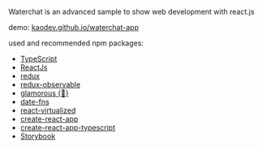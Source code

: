 Waterchat is an advanced sample to show web development with react.js

demo: [kaodev.github.io/waterchat-app](https://kaodev.github.io/waterchat-app/)

used and recommended npm packages:
* [TypeScript](https://github.com/Microsoft/TypeScript)
* [ReactJs](https://github.com/facebook/react)
* [redux](https://github.com/reactjs/redux)
* [redux-observable](https://github.com/redux-observable/redux-observable)
* [glamorous {💄}](https://github.com/paypal/glamorous)
* [date-fns](https://github.com/date-fns/date-fns)
* [react-virtualized](https://github.com/bvaughn/react-virtualized)
* [create-react-app](https://github.com/facebookincubator/create-react-app)
* [create-react-app-typescript](https://github.com/wmonk/create-react-app-typescript)
* [Storybook](https://storybook.js.org/)